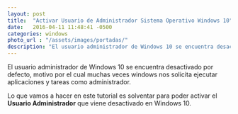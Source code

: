 ```yaml
---
layout: post
title:  "Activar Usuario de Administrador Sistema Operativo Windows 10"
date:   2016-04-11 11:48:41 -0500
categories: windows  
photo_url : "/assets/images/portadas/"
description: "El usuario administrador de Windows 10 se encuentra desactivado por defecto, motivo por el cual muchas veces windows nos solicita ejecutar aplicaciones y tareas como administrador"
---
```

El usuario administrador de Windows 10 se encuentra desactivado por defecto, motivo por el cual muchas veces windows nos solicita ejecutar aplicaciones y tareas como administrador.

Lo que vamos a hacer en este tutorial es solventar para poder activar el **Usuario Administrador** que viene desactivado en Windows 10.